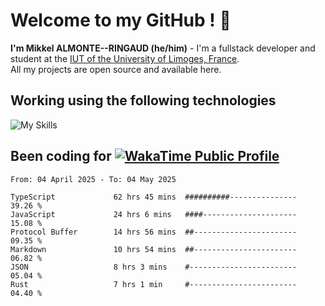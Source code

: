 # Welcome to my GitHub ! 🌃

**I'm Mikkel ALMONTE--RINGAUD (he/him)** - I'm a fullstack developer and student at the [IUT of the University of Limoges, France](https://iut.unilim.fr). \
All my projects are open source and available here.

## Working using the following technologies

![My Skills](https://skillicons.dev/icons?i=solidjs,pnpm,nodejs,ts,js,vercel,netlify,html,css,rust,astro,git,vue,md,electron,figma,github,bash,bun,cloudflare,py,tailwind,nginx,npm,tauri,vite,zig,yarn,windicss,dart,flutter,kotlin&theme=dark)

## Been coding for [![WakaTime Public Profile](https://wakatime.com/badge/user/0839e595-e07a-435c-8d59-ed95f2a3d6dd.svg?style=flat-square)](https://wakatime.com/@0839e595-e07a-435c-8d59-ed95f2a3d6dd)

<!--START_SECTION:waka-->

```plain
From: 04 April 2025 - To: 04 May 2025

TypeScript             62 hrs 45 mins  ##########---------------   39.26 %
JavaScript             24 hrs 6 mins   ####---------------------   15.08 %
Protocol Buffer        14 hrs 56 mins  ##-----------------------   09.35 %
Markdown               10 hrs 54 mins  ##-----------------------   06.82 %
JSON                   8 hrs 3 mins    #------------------------   05.04 %
Rust                   7 hrs 1 min     #------------------------   04.40 %
```

<!--END_SECTION:waka-->
